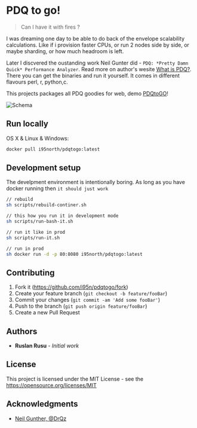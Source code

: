 # PDQ to go!
> Can I have it with fires ?

I was dreaming one day to be able to do back of the envelope scalability calculations. Like if i provision faster CPUs, or run 2 nodes side by side, or maybe sharding, or how much headroom is left. 

Later I discvered the oustanding work Neil Gunter did - `PDQ: *Pretty Damn Quick* Performance Analyzer`. Read more on author's wesite [What is PDQ?](http://www.perfdynamics.com/Tools/PDQ.html). There you can get the binaries and run it yourself. It comes in different flavours perl, r, python,c. 

This projects packages all PDQ goodies for web, demo [PDQtoGO](http://pdqtogo.com)!



<img src="docs/gopdq-demo.gif" alt="Schema" style="max-width:100%;"/>

## Run locally

OS X & Linux & Windows:

```sh
docker pull i95north/pdqtogo:latest
```

## Development setup

The develpment environment is intentionally boring. As long as you have docker running then `it should just work`

```sh
// rebuild
sh scripts/rebuild-continer.sh

// this how you run it in development mode
sh scripts/run-bash-it.sh

// run it like in prod
sh scripts/run-it.sh

// run in prod
sh docker run -d -p 80:8080 i95north/pdqtogo:latest
```

## Contributing

1. Fork it (<https://github.com/i95n/pdqtogo/fork>)
2. Create your feature branch (`git checkout -b feature/fooBar`)
3. Commit your changes (`git commit -am 'Add some fooBar'`)
4. Push to the branch (`git push origin feature/fooBar`)
5. Create a new Pull Request

## Authors

* **Ruslan Rusu** - *Initial work* 

## License

This project is licensed under the MIT License - see the https://opensource.org/licenses/MIT

## Acknowledgments

* [Neil Gunther, @DrQz](https://twitter.com/DrQz)
